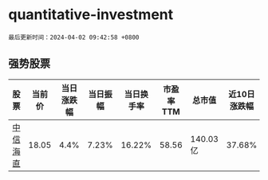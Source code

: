 # quantitative-investment

`最后更新时间：2024-04-02 09:42:58 +0800`

## 强势股票

|股票|当前价|当日涨跌幅|当日振幅|当日换手率|市盈率TTM|总市值|近10日涨跌幅|
|----|----|----|----|----|----|----|----|
|[中信海直](https://xueqiu.com/S/SZ000099)|18.05|4.4%|7.23%|16.22%|58.56|140.03亿|37.68%|
